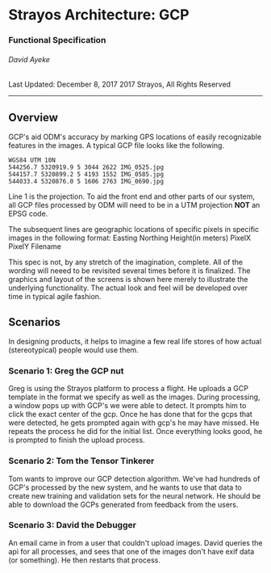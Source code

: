 # Strayos Architecture: GCP

### Functional Specification

###### David Ayeke

Last Updated: December 8, 2017
2017 Strayos, All Rights Reserved

---

## Overview

GCP's aid ODM's accuracy by marking GPS locations of easily recognizable features in the images. 
A typical GCP file looks like the following. 

```
WGS84 UTM 10N
544256.7 5320919.9 5 3044 2622 IMG_0525.jpg
544157.7 5320899.2 5 4193 1552 IMG_0585.jpg
544033.4 5320876.0 5 1606 2763 IMG_0690.jpg
```

Line 1 is the projection. To aid the front end and other parts of our system, all GCP files processed by ODM will need to be in a UTM projection **NOT** an EPSG code. 

The subsequent lines are geographic locations of specific pixels in specific images in the following format: Easting Northing Height(in meters) PixelX PixelY Filename

This spec is not, by any stretch of the imagination, complete. All of the wording will neeed to be revisited several times before it is finalized. The graphics and layout of the screens is shown here merely to illustrate the underlying functionality. The actual look and feel will be developed over time in typical agile fashion. 

## Scenarios

In designing products, it helps to imagine a few real life stores of how actual (stereotypical) people would use them.

### Scenario 1: Greg the GCP nut

Greg is using the Strayos platform to process a flight. He uploads a GCP template in the format we specify as well as the images. During processing, a window pops up with GCP's we were able to detect. It prompts him to click the exact center of the gcp. Once he has done that for the gcps that were detected, he gets prompted again with gcp's he may have missed. He repeats the process he did for the initial list. Once everything looks good, he is prompted to finish the upload process. 

### Scenario 2: Tom the Tensor Tinkerer
Tom wants to improve our GCP detection algorithm. We've had hundreds of GCP's processed by the new system, and he wants to use that data to create new training and validation sets for the neural network. He should be able to download the GCPs generated from feedback from the users.

### Scenario 3: David the Debugger
An email came in from a user that couldn't upload images. David queries the api for all processes, and sees that one of the images don't have exif data (or something). He then restarts that process.
